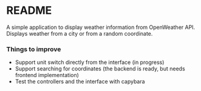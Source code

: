 # README

A simple application to display weather information from OpenWeather API. Displays weather from a city or from a random coordinate.

### Things to improve

- Support unit switch directly from the interface (in progress)
- Support searching for coordinates (the backend is ready, but needs frontend implementation)
- Test the controllers and the interface with capybara
